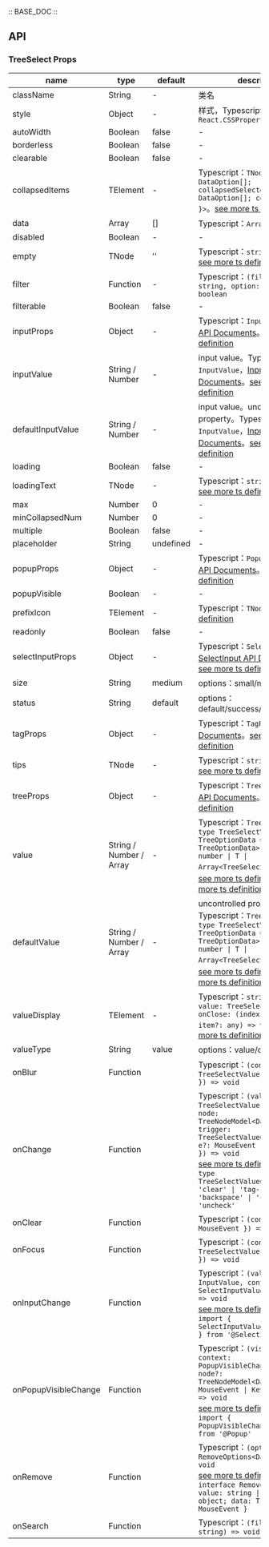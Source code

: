 :: BASE_DOC ::

## API
### TreeSelect Props

name | type | default | description | required
-- | -- | -- | -- | --
className | String | - | 类名 | N
style | Object | - | 样式，Typescript：`React.CSSProperties` | N
autoWidth | Boolean | false | \- | N
borderless | Boolean | false | \- | N
clearable | Boolean | false | \- | N
collapsedItems | TElement | - | Typescript：`TNode<{ value: DataOption[]; collapsedSelectedItems: DataOption[]; count: number }>`。[see more ts definition](https://github.com/Tencent/tdesign-react/blob/develop/src/common.ts) | N
data | Array | [] | Typescript：`Array<DataOption>` | N
disabled | Boolean | - | \- | N
empty | TNode | '' | Typescript：`string \| TNode`。[see more ts definition](https://github.com/Tencent/tdesign-react/blob/develop/src/common.ts) | N
filter | Function | - | Typescript：`(filterWords: string, option: DataOption) => boolean` | N
filterable | Boolean | false | \- | N
inputProps | Object | - | Typescript：`InputProps`，[Input API Documents](./input?tab=api)。[see more ts definition](https://github.com/Tencent/tdesign-react/blob/develop/src/tree-select/type.ts) | N
inputValue | String / Number | - | input value。Typescript：`InputValue`，[Input API Documents](./input?tab=api)。[see more ts definition](https://github.com/Tencent/tdesign-react/blob/develop/src/tree-select/type.ts) | N
defaultInputValue | String / Number | - | input value。uncontrolled property。Typescript：`InputValue`，[Input API Documents](./input?tab=api)。[see more ts definition](https://github.com/Tencent/tdesign-react/blob/develop/src/tree-select/type.ts) | N
loading | Boolean | false | \- | N
loadingText | TNode | - | Typescript：`string \| TNode`。[see more ts definition](https://github.com/Tencent/tdesign-react/blob/develop/src/common.ts) | N
max | Number | 0 | \- | N
minCollapsedNum | Number | 0 | \- | N
multiple | Boolean | false | \- | N
placeholder | String | undefined | \- | N
popupProps | Object | - | Typescript：`PopupProps`，[Popup API Documents](./popup?tab=api)。[see more ts definition](https://github.com/Tencent/tdesign-react/blob/develop/src/tree-select/type.ts) | N
popupVisible | Boolean | - | \- | N
prefixIcon | TElement | - | Typescript：`TNode`。[see more ts definition](https://github.com/Tencent/tdesign-react/blob/develop/src/common.ts) | N
readonly | Boolean | false | \- | N
selectInputProps | Object | - | Typescript：`SelectInputProps`，[SelectInput API Documents](./select-input?tab=api)。[see more ts definition](https://github.com/Tencent/tdesign-react/blob/develop/src/tree-select/type.ts) | N
size | String | medium | options：small/medium/large | N
status | String | default | options：default/success/warning/error | N
tagProps | Object | - | Typescript：`TagProps`，[Tag API Documents](./tag?tab=api)。[see more ts definition](https://github.com/Tencent/tdesign-react/blob/develop/src/tree-select/type.ts) | N
tips | TNode | - | Typescript：`string \| TNode`。[see more ts definition](https://github.com/Tencent/tdesign-react/blob/develop/src/common.ts) | N
treeProps | Object | - | Typescript：`TreeProps`，[Tree API Documents](./tree?tab=api)。[see more ts definition](https://github.com/Tencent/tdesign-react/blob/develop/src/tree-select/type.ts) | N
value | String / Number / Array | - | Typescript：`TreeSelectValue` `type TreeSelectValue<T extends TreeOptionData = TreeOptionData> = string \| number \| T \| Array<TreeSelectValue<T>>`。[see more ts definition](https://github.com/Tencent/tdesign-react/blob/develop/src/common.ts)。[see more ts definition](https://github.com/Tencent/tdesign-react/blob/develop/src/tree-select/type.ts) | N
defaultValue | String / Number / Array | - | uncontrolled property。Typescript：`TreeSelectValue` `type TreeSelectValue<T extends TreeOptionData = TreeOptionData> = string \| number \| T \| Array<TreeSelectValue<T>>`。[see more ts definition](https://github.com/Tencent/tdesign-react/blob/develop/src/common.ts)。[see more ts definition](https://github.com/Tencent/tdesign-react/blob/develop/src/tree-select/type.ts) | N
valueDisplay | TElement | - | Typescript：`string \| TNode<{ value: TreeSelectValue; onClose: (index: number, item?: any) => void }>`。[see more ts definition](https://github.com/Tencent/tdesign-react/blob/develop/src/common.ts) | N
valueType | String | value | options：value/object | N
onBlur | Function |  | Typescript：`(context: { value: TreeSelectValue; e: FocusEvent }) => void`<br/> | N
onChange | Function |  | Typescript：`(value: TreeSelectValue, context: { node: TreeNodeModel<DataOption>; trigger: TreeSelectValueChangeTrigger; e?: MouseEvent \| KeyboardEvent }) => void`<br/>[see more ts definition](https://github.com/Tencent/tdesign-react/blob/develop/src/tree-select/type.ts)。<br/>`type TreeSelectValueChangeTrigger = 'clear' \| 'tag-remove' \| 'backspace' \| 'check' \| 'uncheck'`<br/> | N
onClear | Function |  | Typescript：`(context: { e: MouseEvent }) => void`<br/> | N
onFocus | Function |  | Typescript：`(context: { value: TreeSelectValue; e: FocusEvent }) => void`<br/> | N
onInputChange | Function |  | Typescript：`(value: InputValue, context?: SelectInputValueChangeContext) => void`<br/>[see more ts definition](https://github.com/Tencent/tdesign-react/blob/develop/src/tree-select/type.ts)。<br/>`import { SelectInputValueChangeContext } from '@SelectInput'`<br/> | N
onPopupVisibleChange | Function |  | Typescript：`(visible: boolean, context: PopupVisibleChangeContext & { node?: TreeNodeModel<DataOption>; e?: MouseEvent \| KeyboardEvent }) => void`<br/>[see more ts definition](https://github.com/Tencent/tdesign-react/blob/develop/src/tree-select/type.ts)。<br/>`import { PopupVisibleChangeContext } from '@Popup'`<br/> | N
onRemove | Function |  | Typescript：`(options: RemoveOptions<DataOption>) => void`<br/>[see more ts definition](https://github.com/Tencent/tdesign-react/blob/develop/src/tree-select/type.ts)。<br/>`interface RemoveOptions<T> { value: string \| number \| object; data: T; e?: MouseEvent }`<br/> | N
onSearch | Function |  | Typescript：`(filterWords: string) => void`<br/> | N
